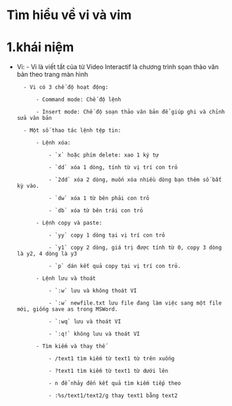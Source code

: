 # Tìm hiểu về vi và vim 

# 1.khái niệm

- Vi: 	- Vi là viết tắt của từ Video Interactif là chương trình sọan thảo văn bản theo trang màn hình

		- Vi có 3 chế độ hoạt động:

			- Command mode: Chế độ lệnh 
			
			- Insert mode: Chế độ soạn thảo văn bản để giúp ghi và chỉnh sửa văn bản
		
		- Một số thao tác lệnh tệp tin: 
		
			- Lệnh xóa:
				
				- `x` hoặc phím delete: xao 1 ký tự
				
				- `dd` xóa 1 dòng, tính từ vị trí con trỏ
				
				- `2dd` xóa 2 dòng, muốn xóa nhiều dòng bạn thêm số bất kỳ vào.
				
				- `dw` xóa 1 từ bên phải con trỏ
				
				- `db` xóa từ bên trái con trỏ
				
			- Lệnh copy và paste:
			
				- `yy` copy 1 dòng tại vị trí con trỏ

				- `y1` copy 2 dòng, giá trị được tính từ 0, copy 3 dòng là y2, 4 dòng là y3

				- `p` dán kết quả copy tại vị trí con trỏ.
				
			- Lệnh lưu và thoát
			
				- `:w` lưu và không thoát VI

				- `:w` newfile.txt lưu file đang làm việc sang một file mới, giống save as trong MSWord.

				- `:wq` lưu và thoát VI

				- `:q!` không lưu và thoát VI
				
			- Tìm kiếm và thay thế

				- /text1 tìm kiếm từ text1 từ trên xuống

				- ?text1 tìm kiếm từ text1 từ dưới lên

				- n để nhảy đến kết quả tìm kiếm tiếp theo

				- :%s/text1/text2/g thay text1 bằng text2
